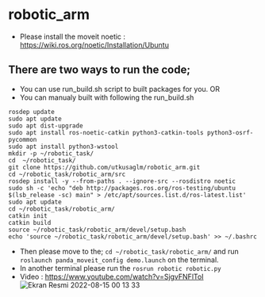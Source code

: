 # robotic_arm
* Please install the moveit noetic : https://wiki.ros.org/noetic/Installation/Ubuntu
## There are two ways to run the code;
  - You can use run_build.sh script to built packages for you.
  OR
  - You can manualy built with following the run_build.sh
  
  ```
  rosdep update
  sudo apt update
  sudo apt dist-upgrade
  sudo apt install ros-noetic-catkin python3-catkin-tools python3-osrf-pycommon
  sudo apt install python3-wstool
  mkdir -p ~/robotic_task/
  cd  ~/robotic_task/
  git clone https://github.com/utkusaglm/robotic_arm.git
  cd ~/robotic_task/robotic_arm/src
  rosdep install -y --from-paths . --ignore-src --rosdistro noetic
  sudo sh -c 'echo "deb http://packages.ros.org/ros-testing/ubuntu $(lsb_release -sc) main" > /etc/apt/sources.list.d/ros-latest.list'
  sudo apt update
  cd ~/robotic_task/robotic_arm/
  catkin init
  catkin build
  source ~/robotic_task/robotic_arm/devel/setup.bash
  echo 'source ~/robotic_task/robotic_arm/devel/setup.bash' >> ~/.bashrc
  ```
- Then please move to the;
```cd ~/robotic_task/robotic_arm/``` and run ```roslaunch panda_moveit_config demo.launch``` on the terminal.
- In another terminal please run the ```rosrun robotic robotic.py```
- Video : https://www.youtube.com/watch?v=SjgvFNFlToI
![Ekran Resmi 2022-08-15 00 13 33](https://user-images.githubusercontent.com/58150504/184555134-fe33974c-85d8-4c15-9720-fb7239c884a8.png)
